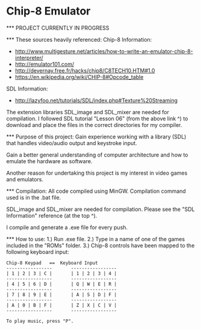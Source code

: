# Chip-8 Emulator

*** PROJECT CURRENTLY IN PROGRESS

*** These sources heavily referenced:
Chip-8 Information:
- http://www.multigesture.net/articles/how-to-write-an-emulator-chip-8-interpreter/
- http://emulator101.com/
- http://devernay.free.fr/hacks/chip8/C8TECH10.HTM#1.0
- https://en.wikipedia.org/wiki/CHIP-8#Opcode_table

SDL Information:
- http://lazyfoo.net/tutorials/SDL/index.php#Texture%20Streaming

The extension libraries SDL_image and SDL_mixer are needed for compilation. I
followed SDL tutorial "Lesson 06" (from the above link ^) to download and place
the files in the correct directories for my compiler.

*** Purpose of this project:
Gain experience working with a library (SDL) that handles video/audio output and
keystroke input.

Gain a better general understanding of computer architecture and how to emulate
the hardware as software.

Another reason for undertaking this project is my interest in video games and
emulators.

*** Compilation:
All code compiled using MinGW.
Compilation command used is in the .bat file.

SDL_image and SDL_mixer are needed for compilation.
Please see the "SDL Information" reference (at the top ^).

I compile and generate a .exe file for every push.

*** How to use:
1.) Run .exe file.
2.) Type in a name of one of the games included in the "ROMs" folder.
3.) Chip-8 controls have been mapped to the following keyboard input:

    Chip-8 Keypad	==	Keyboard Input
    -----------------		-----------------
    | 1 | 2 | 3 | C |		| 1 | 2 | 3 | 4 |
    -----------------		-----------------
    | 4 | 5 | 6 | D |		| Q | W | E | R |
    -----------------		-----------------
    | 7 | 8 | 9 | E |		| A | S | D | F |
    -----------------		-----------------
    | A | 0 | B | F |		| Z | X | C | V |
    -----------------		-----------------

    To play music, press "P".
